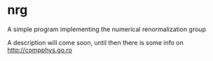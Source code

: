 # nrg
A simple program implementing the numerical renormalization group

A description will come soon, until then there is some info on http://compphys.go.ro
